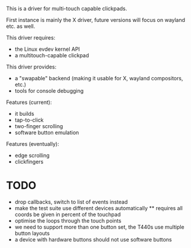 This is a driver for multi-touch capable clickpads.

First instance is mainly the X driver, future versions will focus on wayland
etc. as well.

This driver requires:
* the Linux evdev kernel API
* a multitouch-capable clickpad

This driver provides:
* a "swapable" backend (making it usable for X, wayland compositors, etc.)
* tools for console debugging

Features (current):
* it builds
* tap-to-click
* two-finger scrolling
* software button emulation

Features (eventually):
* edge scrolling
* clickfingers

TODO
====
* drop callbacks, switch to list of events instead
* make the test suite use different devices automatically
** requires all coords be given in percent of the touchpad
* optimise the loops through the touch points
* we need to support more than one button set, the T440s use multiple button
  layouts
* a device with hardware buttons should not use software buttons
